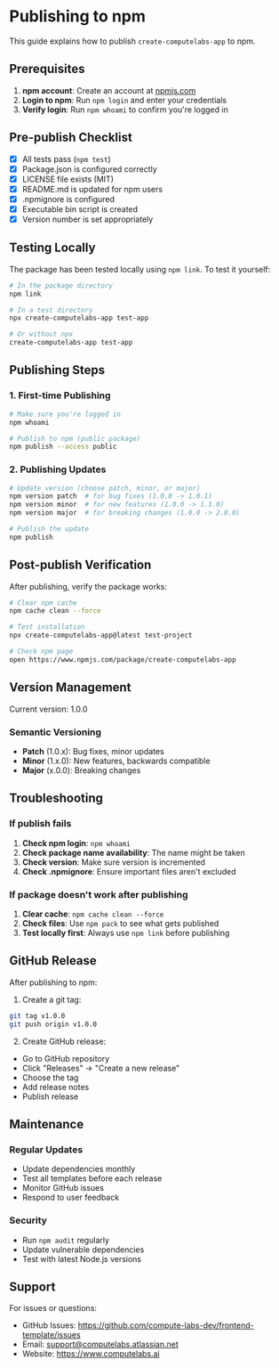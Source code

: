 # Publishing to npm

This guide explains how to publish `create-computelabs-app` to npm.

## Prerequisites

1. **npm account**: Create an account at [npmjs.com](https://www.npmjs.com)
2. **Login to npm**: Run `npm login` and enter your credentials
3. **Verify login**: Run `npm whoami` to confirm you're logged in

## Pre-publish Checklist

- [x] All tests pass (`npm test`)
- [x] Package.json is configured correctly
- [x] LICENSE file exists (MIT)
- [x] README.md is updated for npm users
- [x] .npmignore is configured
- [x] Executable bin script is created
- [x] Version number is set appropriately

## Testing Locally

The package has been tested locally using `npm link`. To test it yourself:

```bash
# In the package directory
npm link

# In a test directory
npx create-computelabs-app test-app

# Or without npx
create-computelabs-app test-app
```

## Publishing Steps

### 1. First-time Publishing

```bash
# Make sure you're logged in
npm whoami

# Publish to npm (public package)
npm publish --access public
```

### 2. Publishing Updates

```bash
# Update version (choose patch, minor, or major)
npm version patch  # for bug fixes (1.0.0 -> 1.0.1)
npm version minor  # for new features (1.0.0 -> 1.1.0)
npm version major  # for breaking changes (1.0.0 -> 2.0.0)

# Publish the update
npm publish
```

## Post-publish Verification

After publishing, verify the package works:

```bash
# Clear npm cache
npm cache clean --force

# Test installation
npx create-computelabs-app@latest test-project

# Check npm page
open https://www.npmjs.com/package/create-computelabs-app
```

## Version Management

Current version: 1.0.0

### Semantic Versioning
- **Patch** (1.0.x): Bug fixes, minor updates
- **Minor** (1.x.0): New features, backwards compatible
- **Major** (x.0.0): Breaking changes

## Troubleshooting

### If publish fails

1. **Check npm login**: `npm whoami`
2. **Check package name availability**: The name might be taken
3. **Check version**: Make sure version is incremented
4. **Check .npmignore**: Ensure important files aren't excluded

### If package doesn't work after publishing

1. **Clear cache**: `npm cache clean --force`
2. **Check files**: Use `npm pack` to see what gets published
3. **Test locally first**: Always use `npm link` before publishing

## GitHub Release

After publishing to npm:

1. Create a git tag:
```bash
git tag v1.0.0
git push origin v1.0.0
```

2. Create GitHub release:
- Go to GitHub repository
- Click "Releases" → "Create a new release"
- Choose the tag
- Add release notes
- Publish release

## Maintenance

### Regular Updates
- Update dependencies monthly
- Test all templates before each release
- Monitor GitHub issues
- Respond to user feedback

### Security
- Run `npm audit` regularly
- Update vulnerable dependencies
- Test with latest Node.js versions

## Support

For issues or questions:
- GitHub Issues: https://github.com/compute-labs-dev/frontend-template/issues
- Email: support@computelabs.atlassian.net
- Website: https://www.computelabs.ai